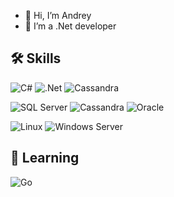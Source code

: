 - 👋 Hi, I’m Andrey
- 👀 I’m a .Net developer

## 🛠 Skills
<p><img alt="C#" src="https://img.shields.io/badge/--239120?style=for-the-badge&logo=csharp&logoColor=white"/> <img alt=".Net" src="https://img.shields.io/badge/.Net-512BD4?style=for-the-badge&logo=dotnet&logoColor=white" /> <img alt="Cassandra" src="https://img.shields.io/badge/-ASP.NET Core-1280C6?style=for-the-badge" /></p>
<p><img alt="SQL Server" src="https://img.shields.io/badge/SQL Server-00ADD8?style=for-the-badge&logo=microsoftsqlserver&logoColor=white" /> <img alt="Cassandra" src="https://img.shields.io/badge/Apache Cassandra-1287B1?style=for-the-badge&logo=apachecassandra&logoColor=white" /> <img alt="Oracle" src="https://img.shields.io/badge/Oracle-F80000?style=for-the-badge&logo=oracle&logoColor=white" /></p>
<p><img alt="Linux" src="https://img.shields.io/badge/Linux-FCC624?style=for-the-badge&logo=linux&logoColor=black" /> <img alt="Windows Server" src="https://img.shields.io/badge/Windows Server-0078D6?style=for-the-badge&logo=windows&logoColor=white" /></p>

## :book: Learning
<img alt="Go" src="https://img.shields.io/badge/Go-00ADD8?style=for-the-badge&logo=go&logoColor=white" />
